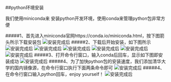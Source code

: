 ##python环境安装

我们使用miniconda来 安装python开发环境，使用conda来管理python包非常方便

#####1、首先进入miniconda官网https://conda.io/miniconda.html，按下图箭头所示下载安装包
![安装完成后](../res/images/miniconda1.png "Tile")
#####2、下载后开始安装，如下图所示
![安装完成后](../res/images/miniconda2.png "Tile")
![安装完成后](../res/images/miniconda3.png "Tile")
![安装完成后](../res/images/miniconda4.png "Tile")
![安装完成后](../res/images/miniconda5.png "Tile")
![安装完成后](../res/images/miniconda6.png "Tile")
![安装完成后](../res/images/miniconda7.png "Tile")
#####3、打开命令行窗口，输入conda后回车，显示如下图即安装成功
![安装完成后](../res/images/miniconda8.png "Tile")
#####4、为了加快python包的安装速度，我们添加清华大学的国内镜像源，在命令行窗口执行下面两条命令即可
![安装完成后](../res/images/miniconda9.png "Tile")
#####4、在命令行窗口输入python回车，enjoy yourself！
![安装完成后](../res/images/miniconda10.png "Tile")